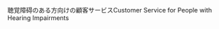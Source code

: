 <span data-ttu-id="1aa7d-101">聴覚障碍のある方向けの顧客サービス</span><span class="sxs-lookup"><span data-stu-id="1aa7d-101">Customer Service for People with Hearing Impairments</span></span>